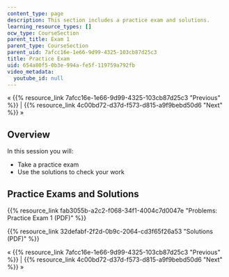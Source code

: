 ```yaml
---
content_type: page
description: This section includes a practice exam and solutions.
learning_resource_types: []
ocw_type: CourseSection
parent_title: Exam 1
parent_type: CourseSection
parent_uid: 7afcc16e-1e66-9d99-4325-103cb87d25c3
title: Practice Exam
uid: 654a80f5-0b3e-994a-fe5f-119759a792fb
video_metadata:
  youtube_id: null
---
```


« {{% resource_link 7afcc16e-1e66-9d99-4325-103cb87d25c3 "Previous" %}} | {{% resource_link 4c00bd72-d37d-f573-d815-a9f9bebd50d6 "Next" %}} »

Overview
--------

In this session you will:

*   Take a practice exam
*   Use the solutions to check your work

Practice Exams and Solutions
----------------------------

{{% resource_link fab3055b-a2c2-f068-34f1-4004c7d0047e "Problems: Practice Exam 1 (PDF)" %}}

{{% resource_link 32defabf-2f2d-0b9c-2064-cd3f65f26a53 "Solutions (PDF)" %}}

« {{% resource_link 7afcc16e-1e66-9d99-4325-103cb87d25c3 "Previous" %}} | {{% resource_link 4c00bd72-d37d-f573-d815-a9f9bebd50d6 "Next" %}} »